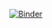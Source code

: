 [![Binder](https://mybinder.org/badge_logo.svg)](https://mybinder.org/v2/gh/mchapaa/ridgelineplot/HEAD?urlpath=%2Fdoc%2Ftree%2Fridgelinejoy.ipynb)
